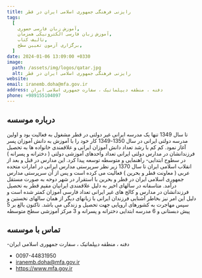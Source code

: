 ```yaml
---
title: رایزنی فرهنگی جمهوری اسلامی ایران در قطر
tags:
  [
    آموزش زبان فارسی حضوری,
    آموزش زبان فارسی الکترونیکی همزمان,
    تالیف کتاب,
    برگزاری آزمون تعیین سطح,
  ]
date: 2024-01-06 13:09:00 +0330
image:
  path: /assets/img/logos/qatar.jpg
  alt: رایزنی فرهنگی جمهوری اسلامی ایران در قطر
website:
email: iranemb.doha@mfa.gov.ir
address: دفنه ، منطقه دیپلماتیک ، سفارت جمهوری اسلامی ایران
phone: +989155104097
---
```


## درباره موسسه

تا سال 1349 تنها یک مدرسه ایرانی غیر دولتی در قطر مشغول به فعالیت بود و اولین مدرسه دولتی ایرانی در سال 1350-1349 کار خود را با آموزش به دانش آموزان پسر آغاز نمود. کم کم با رشد تعداد دانش آموزان ایرانی و علاقمندی خانواده ها به تحصیل فرزندانشان در مدارس دولتی ایرانی تعداد واحدهای آموزشی دولتی ( دخترانه و پسرانه ) در سطوح ابتدایی- راهنمایی و متوسطه توسعه پیدا کرد. این مدارس در قبل و بعد از انقلاب اسلامی ایران تا سال 1370 زیر نظر سرپرستی مدارس ایرانی در امارات متحده عربی ( معاونت قطر و بحرین ) فعالیت می کرده است و پس از آن سرپرستی مدارس جمهوری اسلامی ایران در قطر و بحرین با استقرار در شهر دوحه به صورت مستقل درآمد.
متاسفانه در سالهای اخیر به دلیل علاقمندی ایرانیان مقیم قطر به تحصیل فرزندانشان در مدارس و کالج های غیر ایرانی تعداد فارسی آموزان کمتر شده است و دلیل این امر نیز بخاطر آشنایی فرزندان ایرانی با زبانهای دیگر از همان سالهای نخستین و سپس مهاجرت به کشورهای اروپایی جهت تحصیل و زندگی می باشد.
تاکنون بالغ بر 5 پیش دبستانی و 6 مدرسه ابتدایی دخترانه و پسرانه و 3 مرکز آموزشی سطح متوسطه

## تماس با موسسه

-دفنه ، منطقه دیپلماتیک ، سفارت جمهوری اسلامی ایران

- 0097-44831950
- iranemb.doha@mfa.gov.ir
- https://www.mfa.gov.ir
